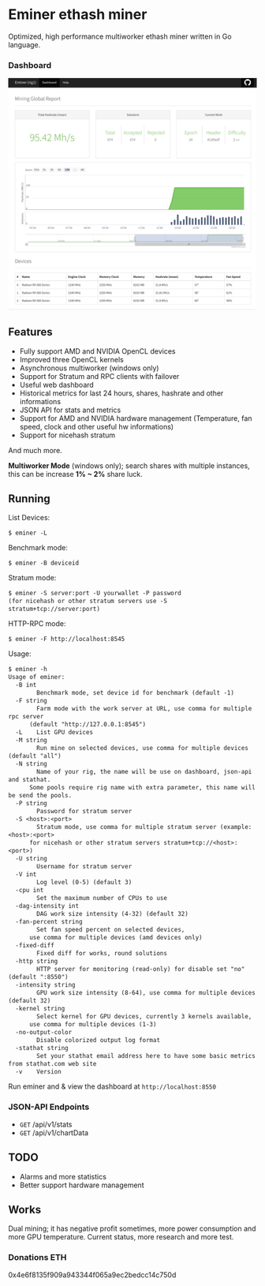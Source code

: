# Eminer ethash miner
Optimized, high performance multiworker ethash miner written in Go language.

### Dashboard
![dashboard](https://raw.githubusercontent.com/ethash/eminer/master/dashboard.png)

## Features
- Fully support AMD and NVIDIA OpenCL devices
- Improved three OpenCL kernels
- Asynchronous multiworker (windows only)
- Support for Stratum and RPC clients with failover
- Useful web dashboard
- Historical metrics for last 24 hours, shares, hashrate and other informations
- JSON API for stats and metrics
- Support for AMD and NVIDIA hardware management (Temperature, fan speed, clock and other useful hw informations)
- Support for nicehash stratum

And much more.

**Multiworker Mode** (windows only); search shares with multiple instances, this can be increase **1% ~ 2%** share luck.

## Running
List Devices:
```
$ eminer -L
```

Benchmark mode:
```
$ eminer -B deviceid
```

Stratum mode:
```
$ eminer -S server:port -U yourwallet -P password 
(for nicehash or other stratum servers use -S stratum+tcp://server:port)
```

HTTP-RPC mode:
```
$ eminer -F http://localhost:8545
```

Usage:
```console
$ eminer -h
Usage of eminer:
  -B int
    	Benchmark mode, set device id for benchmark (default -1)
  -F string
    	Farm mode with the work server at URL, use comma for multiple rpc server 
      (default "http://127.0.0.1:8545")
  -L	List GPU devices
  -M string
    	Run mine on selected devices, use comma for multiple devices (default "all")
  -N string
    	Name of your rig, the name will be use on dashboard, json-api and stathat. 
      Some pools require rig name with extra parameter, this name will be send the pools.
  -P string
    	Password for stratum server
  -S <host>:<port>
    	Stratum mode, use comma for multiple stratum server (example: <host>:<port> 
      for nicehash or other stratum servers stratum+tcp://<host>:<port>)
  -U string
    	Username for stratum server
  -V int
    	Log level (0-5) (default 3)
  -cpu int
    	Set the maximum number of CPUs to use
  -dag-intensity int
    	DAG work size intensity (4-32) (default 32)
  -fan-percent string
    	Set fan speed percent on selected devices, 
      use comma for multiple devices (amd devices only)
  -fixed-diff
    	Fixed diff for works, round solutions
  -http string
    	HTTP server for monitoring (read-only) for disable set "no" (default ":8550")
  -intensity string
    	GPU work size intensity (8-64), use comma for multiple devices (default 32)
  -kernel string
    	Select kernel for GPU devices, currently 3 kernels available, 
      use comma for multiple devices (1-3)
  -no-output-color
    	Disable colorized output log format
  -stathat string
    	Set your stathat email address here to have some basic metrics from stathat.com web site
  -v	Version
```

Run eminer and & view the dashboard at `http://localhost:8550`

### JSON-API Endpoints
- `GET` /api/v1/stats
- `GET` /api/v1/chartData

## TODO
- Alarms and more statistics
- Better support hardware management

## Works 
Dual mining; it has negative profit sometimes, more power consumption and more GPU temperature. Current status, more research and more test.

### Donations ETH
0x4e6f8135f909a943344f065a9ec2bedcc14c750d
